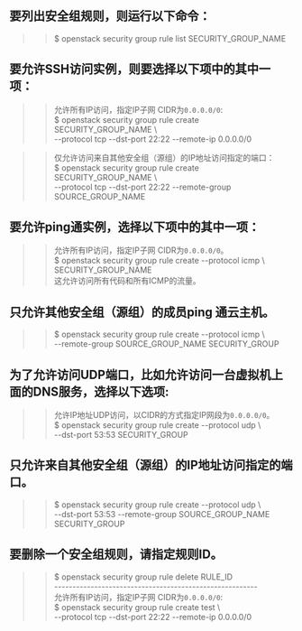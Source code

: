 ## 要列出安全组规则，则运行以下命令：
>> $ openstack security group rule list SECURITY_GROUP_NAME

## 要允许SSH访问实例，则要选择以下项中的其中一项：

>> 允许所有IP访问，指定IP子网 CIDR为``0.0.0.0/0``: <br>
>> $ openstack security group rule create SECURITY_GROUP_NAME \ <br>
>>      --protocol tcp --dst-port 22:22 --remote-ip 0.0.0.0/0
	  
>> 仅允许访问来自其他安全组（源组）的IP地址访问指定的端口：<br>
>> $ openstack security group rule create SECURITY_GROUP_NAME \ <br>
>>       --protocol tcp --dst-port 22:22 --remote-group SOURCE_GROUP_NAME
	  
## 要允许ping通实例，选择以下项中的其中一项：

>> 允许所有IP访问，指定IP子网 CIDR为``0.0.0.0/0``。 <br>
>> $ openstack security group rule create --protocol icmp \ <br>
>>   SECURITY_GROUP_NAME <br>
>> 这允许访问所有代码和所有ICMP的流量。

## 只允许其他安全组（源组）的成员ping 通云主机。
>> $ openstack security group rule create --protocol icmp \ <br>
>>   --remote-group SOURCE_GROUP_NAME SECURITY_GROUP
  
## 为了允许访问UDP端口，比如允许访问一台虚拟机上面的DNS服务，选择以下选项:

>> 允许IP地址UDP访问，以CIDR的方式指定IP网段为``0.0.0.0/0``。 <br>
>> $ openstack security group rule create --protocol udp \ <br>
>>   --dst-port 53:53 SECURITY_GROUP
  
## 只允许来自其他安全组（源组）的IP地址访问指定的端口。
>> $ openstack security group rule create --protocol udp \ <br>
>>   --dst-port 53:53 --remote-group SOURCE_GROUP_NAME SECURITY_GROUP <br>

## 要删除一个安全组规则，请指定规则ID。
>> $ openstack security group rule delete RULE_ID <br>
-------------------------------------------------------- <br>
>> 允许所有IP访问，指定IP子网 CIDR为``0.0.0.0/0``: <br>
>> $ openstack security group rule create test \ <br>
>>      --protocol tcp --dst-port 22:22 --remote-ip 0.0.0.0/0
